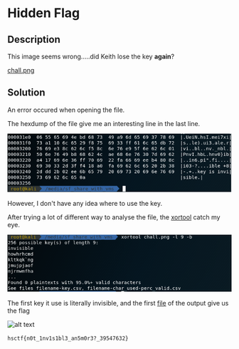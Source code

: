 # Hidden Flag

## Description

This image seems wrong.....did Keith lose the key __again__?

[chall.png](chall.png)

## Solution

An error occured when opening the file.

The hexdump of the file give me an interesting line in the last line.

![alt text](hexdump.png)

However, I don't have any idea where to use the key.

After trying a lot of different way to analyse the file, the [xortool](https://github.com/hellman/xortool) catch my eye.

![alt text](xortool.png)

The first key it use is literally invisible, and the first [file](xor.png) of the output give us the flag

![alt text](xor.png)

```
hsctf{n0t_1nv1s1bl3_an5m0r3?_39547632}
```
